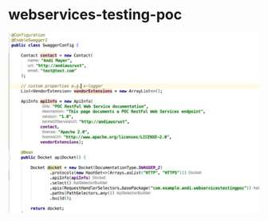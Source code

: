 # webservices-testing-poc

![swagger-config](https://github.com/andiausrust/webservices-testing-poc/blob/master/Screenshot%20SwaggerConfig.png)
